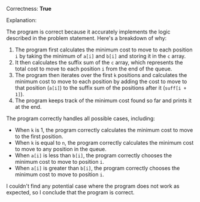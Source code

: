 Correctness: **True**

Explanation:

The program is correct because it accurately implements the logic described in the problem statement. Here's a breakdown of why:

1. The program first calculates the minimum cost to move to each position `i` by taking the minimum of `a[i]` and `b[i]` and storing it in the `c` array.
2. It then calculates the suffix sum of the `c` array, which represents the total cost to move to each position `i` from the end of the queue.
3. The program then iterates over the first `k` positions and calculates the minimum cost to move to each position by adding the cost to move to that position (`a[i]`) to the suffix sum of the positions after it (`suff[i + 1]`).
4. The program keeps track of the minimum cost found so far and prints it at the end.

The program correctly handles all possible cases, including:

* When `k` is 1, the program correctly calculates the minimum cost to move to the first position.
* When `k` is equal to `n`, the program correctly calculates the minimum cost to move to any position in the queue.
* When `a[i]` is less than `b[i]`, the program correctly chooses the minimum cost to move to position `i`.
* When `a[i]` is greater than `b[i]`, the program correctly chooses the minimum cost to move to position `i`.

I couldn't find any potential case where the program does not work as expected, so I conclude that the program is correct.